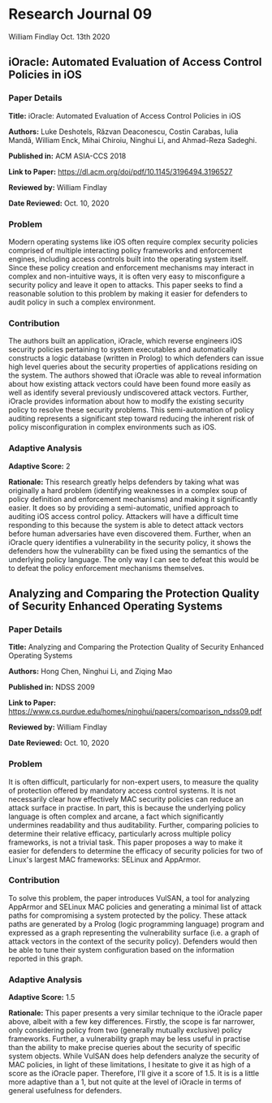 # Research Journal 09

William Findlay
Oct. 13th 2020

## iOracle: Automated Evaluation of Access Control Policies in iOS

### Paper Details

**Title:** iOracle: Automated Evaluation of Access Control Policies in iOS

**Authors:** Luke Deshotels, Răzvan Deaconescu, Costin Carabas, Iulia Mandă, William Enck, Mihai Chiroiu, Ninghui Li, and Ahmad-Reza Sadeghi.

**Published in:** ACM ASIA-CCS 2018

**Link to Paper:** https://dl.acm.org/doi/pdf/10.1145/3196494.3196527

**Reviewed by:** William Findlay

**Date Reviewed:** Oct. 10, 2020

### Problem

Modern operating systems like iOS often require complex security policies
comprised of multiple interacting policy frameworks and enforcement engines,
including access controls built into the operating system itself. Since these
policy creation and enforcement mechanisms may interact in complex and
non-intuitive ways, it is often very easy to misconfigure a security policy and
leave it open to attacks. This paper seeks to find a reasonable solution to this
problem by making it easier for defenders to audit policy in such a complex
environment.

### Contribution

The authors built an application, iOracle, which reverse engineers iOS security
policies pertaining to system executables and automatically constructs a logic
database (written in Prolog) to which defenders can issue high level queries
about the security properties of applications residing on the system. The
authors showed that iOracle was able to reveal information about how existing
attack vectors could have been found more easily as well as identify several
previously undiscovered attack vectors. Further, iOracle provides information
about how to modify the existing security policy to resolve these security
problems. This semi-automation of policy auditing represents a significant step
toward reducing the inherent risk of policy misconfiguration in complex
environments such as iOS.

### Adaptive Analysis

**Adaptive Score:** 2

**Rationale:** This research greatly helps defenders by taking what was
originally a hard problem (identifying weaknesses in a complex soup of policy
definition and enforcement mechanisms) and making it significantly easier. It
does so by providing a semi-automatic, unified approach to auditing iOS access
control policy. Attackers will have a difficult time responding to this because
the system is able to detect attack vectors before human adversaries have even
discovered them. Further, when an iOracle query identifies a vulnerability in
the security policy, it shows the defenders how the vulnerability can be fixed
using the semantics of the underlying policy language. The only way I can see
to defeat this would be to defeat the policy enforcement mechanisms themselves.



## Analyzing and Comparing the Protection Quality of Security Enhanced Operating Systems

### Paper Details

**Title:** Analyzing and Comparing the Protection Quality of Security Enhanced Operating Systems

**Authors:** Hong Chen, Ninghui Li, and Ziqing Mao

**Published in:** NDSS 2009

**Link to Paper:** https://www.cs.purdue.edu/homes/ninghui/papers/comparison_ndss09.pdf

**Reviewed by:** William Findlay

**Date Reviewed:** Oct. 10, 2020

### Problem

It is often difficult, particularly for non-expert users, to measure the quality
of protection offered by mandatory access control systems. It is not necessarily
clear how effectively MAC security policies can reduce an attack surface in
practise. In part, this is because the underlying policy language is often
complex and arcane, a fact which significantly undermines readability and thus
auditability. Further, comparing policies to determine their relative efficacy,
particularly across multiple policy frameworks, is not a trivial task. This
paper proposes a way to make it easier for defenders to determine the efficacy
of security policies for two of Linux's largest MAC frameworks: SELinux and
AppArmor.

### Contribution

To solve this problem, the paper introduces VulSAN, a tool for analyzing
AppArmor and SELinux MAC policies and generating a minimal list of attack paths
for compromising a system protected by the policy. These attack paths are
generated by a Prolog (logic programming language) program and expressed as
a graph representing the vulnerability surface (i.e. a graph of attack vectors
in the context of the security policy). Defenders would then be able to tune
their system configuration based on the information reported in this graph.

### Adaptive Analysis

**Adaptive Score:** 1.5

**Rationale:** This paper presents a very similar technique to the iOracle paper
above, albeit with a few key differences. Firstly, the scope is far narrower,
only considering policy from two (generally mutually exclusive) policy
frameworks. Further, a vulnerability graph may be less useful in practise than
the ability to make precise queries about the security of specific system objects.
While VulSAN does help defenders analyze the security of MAC policies, in light
of these limitations, I hesitate to give it as high of a score as the iOracle
paper. Therefore, I'll give it a score of 1.5. It is is a little more adaptive
than a 1, but not quite at the level of iOracle in terms of general usefulness
for defenders.
